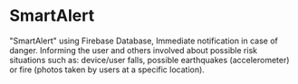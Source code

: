 # SmartAlert
 "SmartAlert" using Firebase Database, Immediate notification in case of danger. Informing the user and others involved about possible risk situations such as:
 device/user falls, possible earthquakes (accelerometer) or fire (photos taken by users at a specific location). 
